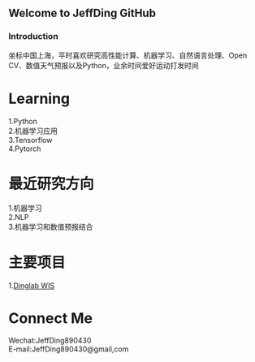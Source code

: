 ## Welcome to JeffDing GitHub


### Introduction  

坐标中国上海，平时喜欢研究高性能计算、机器学习、自然语言处理、Open CV、数值天气预报以及Python，业余时间爱好运动打发时间


# Learning  
 1.Python  
 2.机器学习应用  
 3.Tensorflow  
 4.Pytorch  

# 最近研究方向  
 1.机器学习  
 2.NLP  
 3.机器学习和数值预报结合  
 
# 主要项目   
 1.<a href="https://github.com/JeffDing/DingLabWIS">Dinglab WIS</a>  

# Connect Me  
Wechat:JeffDing890430  
E-mail:JeffDing890430@gmail,com

